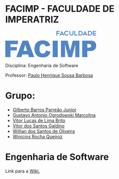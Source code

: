# FACIMP - FACULDADE DE IMPERATRIZ
![alt text](/facimp.png "Facimp")

Disciplina: Engenharia de Software

Professor: 
[Paulo Henrique Sousa Barbosa](https://github.com/agenteph)


# Grupo: 
* [Gilberto Barros Parreão Junior](https://github.com/gilbertoparreao)
* [Gustavo Antonio Ogrodowski Marcolina](https://github.com/marcolinaguga)
* [Vitor Lucas de Lima Brito](https://github.com/Darthvitu)
* [Vitor dos Santos Galdino](https://github.com/VDSG6)
* [Willian dos Santos de Oliveira](https://github.com/8oito-bits)
* [Winicios Rocha Queiroz](https://github.com/Winicios22)

       

# Engenharia de Software

Link para a [Wiki.](https://github.com/8oito-bits/ENGENHARIA-DE-SOFTWARE-01--TI-DA-DEPRESS-O/wiki)
